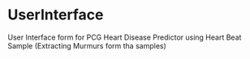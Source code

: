 # UserInterface
User Interface form for PCG Heart Disease Predictor using Heart Beat Sample (Extracting Murmurs form tha samples)

